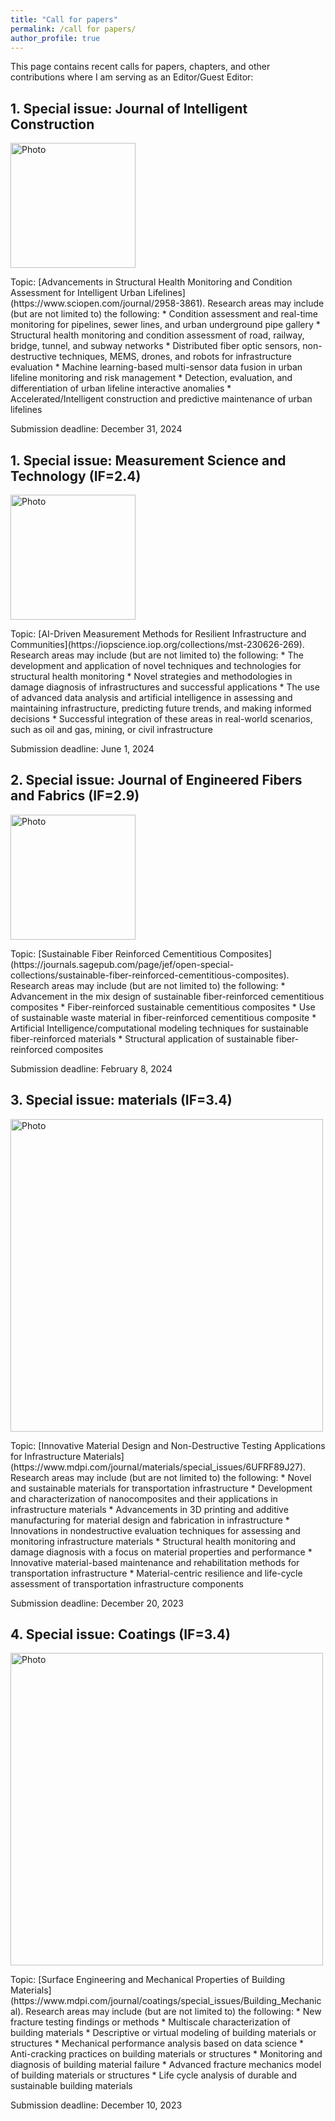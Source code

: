 ```yaml
---
title: "Call for papers"
permalink: /call for papers/
author_profile: true
---
```



This page contains recent calls for papers, chapters, and other contributions where I am serving as an Editor/Guest Editor:

**1. Special issue: Journal of Intelligent Construction**
------
<p align="left">
  <img src="https://liaiusc.github.io/images/JIC.png?raw=true" alt="Photo" style="width: 200px;"/> 
</p>
Topic: [Advancements in Structural Health Monitoring and Condition Assessment for Intelligent Urban Lifelines](https://www.sciopen.com/journal/2958-3861). Research areas may include (but are not limited to) the following:
   * Condition assessment and real-time monitoring for pipelines, sewer lines, and urban underground pipe gallery
   * Structural health monitoring and condition assessment of road, railway, bridge, tunnel, and subway networks
   * Distributed fiber optic sensors, non-destructive techniques, MEMS, drones, and robots for infrastructure evaluation
   * Machine learning-based multi-sensor data fusion in urban lifeline monitoring and risk management
   * Detection, evaluation, and differentiation of urban lifeline interactive anomalies
   * Accelerated/Intelligent construction and predictive maintenance of urban lifelines
      
Submission deadline: December 31, 2024

**1. Special issue: Measurement Science and Technology (IF=2.4)**
------
<p align="left">
  <img src="https://liaiusc.github.io/images/WeChat Image_20230704023601.png?raw=true" alt="Photo" style="width: 200px;"/> 
</p>
Topic: [AI-Driven Measurement Methods for Resilient Infrastructure and Communities](https://iopscience.iop.org/collections/mst-230626-269). Research areas may include (but are not limited to) the following:
   * The development and application of novel techniques and technologies for structural health monitoring
   * Novel strategies and methodologies in damage diagnosis of infrastructures and successful applications
   * The use of advanced data analysis and artificial intelligence in assessing and maintaining infrastructure, predicting future trends, and making informed decisions
   * Successful integration of these areas in real-world scenarios, such as oil and gas, mining, or civil infrastructure

Submission deadline: June 1, 2024

**2. Special issue: Journal of Engineered Fibers and Fabrics (IF=2.9)**
------
<p align="left">
  <img src="https://liaiusc.github.io/images/JEF.jpg?raw=true" alt="Photo" style="width: 200px;"/> 
</p>
Topic: [Sustainable Fiber Reinforced Cementitious Composites](https://journals.sagepub.com/page/jef/open-special-collections/sustainable-fiber-reinforced-cementitious-composites). Research areas may include (but are not limited to) the following:
   * Advancement in the mix design of sustainable fiber-reinforced cementitious composites
   * Fiber-reinforced sustainable cementitious composites
   * Use of sustainable waste material in fiber-reinforced cementitious composite
   * Artificial Intelligence/computational modeling techniques for sustainable fiber-reinforced materials
   * Structural application of sustainable fiber-reinforced composites

Submission deadline: February 8, 2024


**3. Special issue: materials (IF=3.4)** 
------
<p align="left">
  <img src="https://liaiusc.github.io/images/materials.jpg?raw=true" alt="Photo" style="width: 500px;"/> 
</p> 
Topic: [Innovative Material Design and Non-Destructive Testing Applications for Infrastructure Materials](https://www.mdpi.com/journal/materials/special_issues/6UFRF89J27). Research areas may include (but are not limited to) the following:
   * Novel and sustainable materials for transportation infrastructure
   * Development and characterization of nanocomposites and their applications in infrastructure materials
   * Advancements in 3D printing and additive manufacturing for material design and fabrication in infrastructure
   * Innovations in nondestructive evaluation techniques for assessing and monitoring infrastructure materials
   * Structural health monitoring and damage diagnosis with a focus on material properties and performance
   * Innovative material-based maintenance and rehabilitation methods for transportation infrastructure
   * Material-centric resilience and life-cycle assessment of transportation infrastructure components
  
Submission deadline: December 20, 2023


**4. Special issue: Coatings (IF=3.4)** 
------
<p align="left">
  <img src="https://liaiusc.github.io/images/coating.jpg?raw=true" alt="Photo" style="width: 500px;"/> 
</p> 
Topic: [Surface Engineering and Mechanical Properties of Building Materials](https://www.mdpi.com/journal/coatings/special_issues/Building_Mechanical). Research areas may include (but are not limited to) the following:
   * New fracture testing findings or methods
   * Multiscale characterization of building materials
   * Descriptive or virtual modeling of building materials or structures
   * Mechanical performance analysis based on data science
   * Anti-cracking practices on building materials or structures
   * Monitoring and diagnosis of building material failure
   * Advanced fracture mechanics model of building materials or structures
   * Life cycle analysis of durable and sustainable building materials
  
Submission deadline: December 10, 2023


